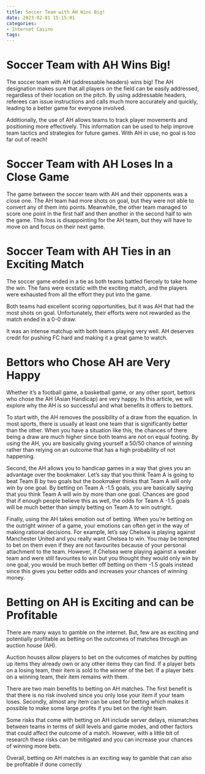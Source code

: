 ```yaml
---
title: Soccer Team with AH Wins Big!
date: 2023-02-01 15:15:01
categories:
- Internet Casino
tags:
---
```



#  Soccer Team with AH Wins Big!

The soccer team with AH (addressable headers) wins big! The AH designation makes sure that all players on the field can be easily addressed, regardless of their location on the pitch. By using addressable headers, referees can issue instructions and calls much more accurately and quickly, leading to a better game for everyone involved.

Additionally, the use of AH allows teams to track player movements and positioning more effectively. This information can be used to help improve team tactics and strategies for future games. With AH in use, no goal is too far out of reach!

#  Soccer Team with AH Loses In a Close Game

The game between the soccer team with AH and their opponents was a close one. The AH team had more shots on goal, but they were not able to convert any of them into points. Meanwhile, the other team managed to score one point in the first half and then another in the second half to win the game. This loss is disappointing for the AH team, but they will have to move on and focus on their next game.

#  Soccer Team with AH Ties in an Exciting Match

The soccer game ended in a tie as both teams battled fiercely to take home the win. The fans were ecstatic with the exciting match, and the players were exhausted from all the effort they put into the game.

Both teams had excellent scoring opportunities, but it was AH that had the most shots on goal. Unfortunately, their efforts were not rewarded as the match ended in a 0-0 draw.

It was an intense matchup with both teams playing very well. AH deserves credit for pushing FC hard and making it a great game to watch.

#  Bettors who Chose AH are Very Happy

Whether it’s a football game, a basketball game, or any other sport, bettors who chose the AH (Asian Handicap) are very happy. In this article, we will explore why the AH is so successful and what benefits it offers to bettors.

To start with, the AH removes the possibility of a draw from the equation. In most sports, there is usually at least one team that is significantly better than the other. When you have a situation like this, the chances of there being a draw are much higher since both teams are not on equal footing. By using the AH, you are basically giving yourself a 50/50 chance of winning rather than relying on an outcome that has a high probability of not happening.

Second, the AH allows you to handicap games in a way that gives you an advantage over the bookmaker. Let’s say that you think Team A is going to beat Team B by two goals but the bookmaker thinks that Team A will only win by one goal. By betting on Team A -1.5 goals, you are basically saying that you think Team A will win by more than one goal. Chances are good that if enough people believe this as well, the odds for Team A -1.5 goals will be much better than simply betting on Team A to win outright.

Finally, using the AH takes emotion out of betting. When you’re betting on the outright winner of a game, your emotions can often get in the way of making rational decisions. For example, let’s say Chelsea is playing against Manchester United and you really want Chelsea to win. You may be tempted to bet on them even if they are not favourites because of your personal attachment to the team. However, if Chelsea were playing against a weaker team and were still favourites to win but you thought they would only win by one goal, you would be much better off betting on them -1.5 goals instead since this gives you better odds and increases your chances of winning money.

#  Betting on AH is Exciting and can be Profitable

There are many ways to gamble on the internet. But, few are as exciting and potentially profitable as betting on the outcomes of matches through an auction house (AH).

Auction houses allow players to bet on the outcomes of matches by putting up items they already own or any other items they can find. If a player bets on a losing team, their item is sold to the winner of the bet. If a player bets on a winning team, their item remains with them.

There are two main benefits to betting on AH matches. The first benefit is that there is no risk involved since you only lose your item if your team loses. Secondly, almost any item can be used for betting which makes it possible to make some large profits if you bet on the right team.

Some risks that come with betting on AH include server delays, mismatches between teams in terms of skill levels and game modes, and other factors that could affect the outcome of a match. However, with a little bit of research these risks can be mitigated and you can increase your chances of winning more bets.

Overall, betting on AH matches is an exciting way to gamble that can also be profitable if done correctly